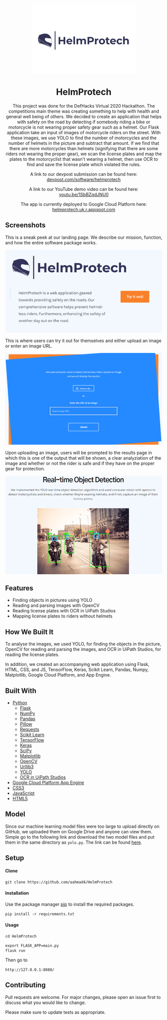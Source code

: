 <p align="center">
  <img src="the_logo.png" align="" alt="Logo">
</p>

<h1 align="center">HelmProtech</h1> 

<p align="center">
This project was done for the DefHacks Virtual 2020 Hackathon. The competitions main theme was creating something to help with health and general well being of others. We decided to create an application that helps with safety on the road by detecting if somebody riding a bike or motorcycle is not wearing proper safety gear such as a helmet. Our Flask application take an input of images of motorcycle riders on the street. With these images, we use YOLO to find the number of motorcycles and the number of helmets in the picture and subtract that amount. If we find that there are more motorcycles than helmets (signifying that there are some riders not wearing the proper gear), we scan the license plates and map the plates to the motorcyclist that wasn't wearing a helmet, then use OCR to find and save the license plate which violated the rules.
</p>

<p align="center">
A link to our devpost submission can be found here: <a href="https://devpost.com/software/helmprotech" target="_blank">devpost.com/software/helmprotech</a>
</p>

<p align="center">
A link to our YouTube demo video can be found here: <a href="https://youtu.be/1SbBZqdJNU0" target="_blank">youtu.be/1SbBZqdJNU0</a>
</p>

<p align="center">
The app is currently deployed to Google Cloud Platform here: <a href="https://helmprotech.uk.r.appspot.com/" target="_blank">helmprotech.uk.r.appspot.com</a>
</p>

## Screenshots 

This is a sneak peek at our landing page. We describe our mission, function, and how the entire software package works. 

![](landing.png)

This is where users can try it out for themselves and either upload an image or enter an image URL.

![](upload.png)

Upon uploading an image, users will be prompted to the results page in which this is one of the output that will be shown, a clear analyziation of the image and whether or not the rider is safe and if they have on the proper gear for protection.

![](objectDetect.png)

## Features

* Finding objects in pictures using YOLO
* Reading and parsing images with OpenCV
* Reading license plates with OCR in UiPath Studios
* Mapping license plates to riders without helmets

## How We Built It

To analyse the images, we used YOLO, for finding the objects in the picture, OpenCV for reading and parsing the images, and OCR in UiPath Studios, for reading the license plates.

In addition, we created an accompanying web application using Flask, HTML, CSS, and JS, TensorFlow, Keras, Scikit Learn, Pandas, Numpy, Matplotlib, Google Cloud Platform, and App Engine.

## Built With

* [Python](https://www.python.org/)
   * [Flask](https://flask.palletsprojects.com/)
   * [NumPy](https://numpy.org/)
   * [Pandas](https://pandas.pydata.org/)
   * [Pillow](https://pillow.readthedocs.io/)
   * [Requests](https://requests.readthedocs.io/en/master/)
   * [Scikit Learn](https://scikit-learn.org/)
   * [TensorFlow](https://www.tensorflow.org/)
   * [Keras](https://keras.io/)
   * [SciPy](https://www.scipy.org/)
   * [Matplotlib](https://matplotlib.org/)
   * [OpenCV](https://opencv.org/)
   * [Urllib3](https://urllib3.readthedocs.io/en/latest/)
   * [YOLO](https://www.pyimagesearch.com/2018/11/12/yolo-object-detection-with-opencv/)
   * [OCR in UiPath Studios](https://docs.uipath.com/studio/docs/example-of-using-ocr-and-image-automation)
* [Google Cloud Platform App Engine](https://cloud.google.com/appengine/docs/python)
* [CSS3](https://developer.mozilla.org/en-US/docs/Archive/CSS3#:~:text=CSS3%20is%20the%20latest%20evolution,flexible%20box%20or%20grid%20layouts.)
* [JavaScript](https://www.javascript.com/)
* [HTML5](https://developer.mozilla.org/en-US/docs/Web/Guide/HTML/HTML5)

## Model

Since our machine learning model files were too large to upload directly on GitHub, we uploaded them on Google Drive and anyone can view them. Simple go to the following link and download the two model files and put them in the same directory as `yolo.py`. The link can be found [here](https://drive.google.com/drive/folders/14T1uJKfgjzyrUZ81dwg5Sxee44Vcs5Ln?usp=sharing).

## Setup

#### Clone

```
git clone https://github.com/aahmad4/HelmProtech
```

#### Installation

Use the package manager [pip](https://pip.pypa.io/en/stable/) to install the required packages.

```
pip install -r requirements.txt
```

#### Usage
```
cd HelmProtech
```

```
export FLASK_APP=main.py
flask run
```
Then go to 
```
http://127.0.0.1:8080/
```

## Contributing

Pull requests are welcome. For major changes, please open an issue first to discuss what you would like to change.

Please make sure to update tests as appropriate.
